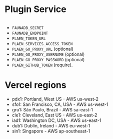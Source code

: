 # Plugin Service

```bash

```

- `FAUNADB_SECRET`
- `FAUNADB_ENDPOINT`
- `PLAEN_TOKEN_URL`
- `PLAEN_SERVICES_ACCESS_TOKEN`
- `PLAEN_GO_PROXY_URL` (optional)
- `PLAEN_GO_PROXY_USERNAME` (optional)
- `PLAEN_GO_PROXY_PASSWORD` (optional)
- `PLAEN_GITHUB_TOKEN` (require).

# Vercel regions

- pdx1: Portland, West US - AWS us-west-2
- sfo1: San Francisco, CA, USA - AWS us-west-1
- gru1: São Paulo, Brazil - AWS sa-east-1
- cle1: Cleveland, East US - AWS us-east-2
- iad1: Washington DC, USA - AWS us-east-1
- dub1: Dublin, Ireland - AWS eu-west-1
- sin1: Singapore - AWS ap-southeast-1
